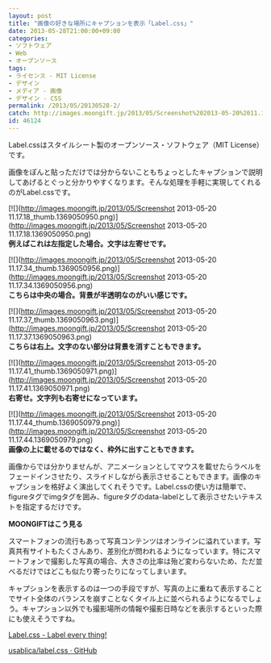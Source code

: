 ```yaml
---
layout: post
title: "画像の好きな場所にキャプションを表示「Label.css」"
date: 2013-05-28T21:00:00+09:00
categories:
- ソフトウェア
- Web
- オープンソース
tags: 
- ライセンス - MIT License
- デザイン
- メディア - 画像
- デザイン - CSS
permalink: /2013/05/20130528-2/
catch: http://images.moongift.jp/2013/05/Screenshot%202013-05-20%2011.17.37_thumb.1369050963.png
id: 46124
---
```

Label.cssはスタイルシート製のオープンソース・ソフトウェア（MIT License）です。

  
  

画像をぽんと貼っただけでは分からないこともちょっとしたキャプションで説明してあげるとぐっと分かりやすくなります。そんな処理を手軽に実現してくれるのがLabel.cssです。

  

[![](http://images.moongift.jp/2013/05/Screenshot 2013-05-20 11.17.18_thumb.1369050950.png)](http://images.moongift.jp/2013/05/Screenshot 2013-05-20 11.17.18.1369050950.png)  
**例えばこれは左指定した場合。文字は左寄せです。**

  

[![](http://images.moongift.jp/2013/05/Screenshot 2013-05-20 11.17.34_thumb.1369050956.png)](http://images.moongift.jp/2013/05/Screenshot 2013-05-20 11.17.34.1369050956.png)  
**こちらは中央の場合。背景が半透明なのがいい感じです。**

  

[![](http://images.moongift.jp/2013/05/Screenshot 2013-05-20 11.17.37_thumb.1369050963.png)](http://images.moongift.jp/2013/05/Screenshot 2013-05-20 11.17.37.1369050963.png)  
**こちらは右上。文字のない部分は背景を消すこともできます。**

  

[![](http://images.moongift.jp/2013/05/Screenshot 2013-05-20 11.17.41_thumb.1369050971.png)](http://images.moongift.jp/2013/05/Screenshot 2013-05-20 11.17.41.1369050971.png)  
**右寄せ。文字列も右寄せになっています。**

  

[![](http://images.moongift.jp/2013/05/Screenshot 2013-05-20 11.17.44_thumb.1369050979.png)](http://images.moongift.jp/2013/05/Screenshot 2013-05-20 11.17.44.1369050979.png)  
**画像の上に載せるのではなく、枠外に出すこともできます。**

  

画像からでは分かりませんが、アニメーションとしてマウスを載せたらラベルをフェードインさせたり、スライドしながら表示させることもできます。画像のキャプションを格好よく演出してくれそうです。Label.cssの使い方は簡単で、figureタグでimgタグを囲み、figureタグのdata-labelとして表示させたいテキストを指定するだけです。

  
  
  

**MOONGIFTはこう見る**

  

スマートフォンの流行もあって写真コンテンツはオンラインに溢れています。写真共有サイトもたくさんあり、差別化が問われるようになっています。特にスマートフォンで撮影した写真の場合、大きさの比率は殆ど変わらないため、ただ並べるだけではどこも似たり寄ったりになってしまいます。

  

キャプションを表示するのは一つの手段ですが、写真の上に重ねて表示することでサイト全体のバランスを崩すことなくタイル上に並べられるようになるでしょう。キャプション以外でも撮影場所の情報や撮影日時などを表示するといった際にも使えそうですね。

  

[Label.css - Label every thing!](http://usablica.github.io/label.css/)

  
  

[usablica/label.css · GitHub](https://github.com/usablica/label.css)

